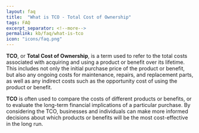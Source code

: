 ```yaml
---
layout: faq
title:  "What is TCO - Total Cost of Ownership"
tags: FAQ
excerpt_separator: <!--more-->
permalink: kb/faq/what-is-tco
icon: "icons/faq.png"
---
```

**TCO**, or **Total Cost of Ownership**, is a term used to refer to the total costs associated with acquiring and using a product or benefit over its lifetime. This includes not only the initial purchase price of the product or benefit, but also any ongoing costs for maintenance, repairs, and replacement parts, as well as any indirect costs such as the opportunity cost of using the product or benefit.

**TCO** is often used to compare the costs of different products or benefits, or to evaluate the long-term financial implications of a particular purchase. By considering the TCO, businesses and individuals can make more informed decisions about which products or benefits will be the most cost-effective in the long run.
